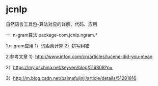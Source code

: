 # jcnlp
自然语言工具包-算法对应的详解、代码、应用

一. n-gram算法 package-com.jcnlp.ngram.*
  
1.n-gram应用
1）词距离计算
2）拼写纠错

2.参考文章 
1）http://www.infoq.com/cn/articles/lucene-did-you-mean 

2）https://my.oschina.net/keyven/blog/516808?p= 

3）http://m.blog.csdn.net/baimafujinji/article/details/51281816
  
